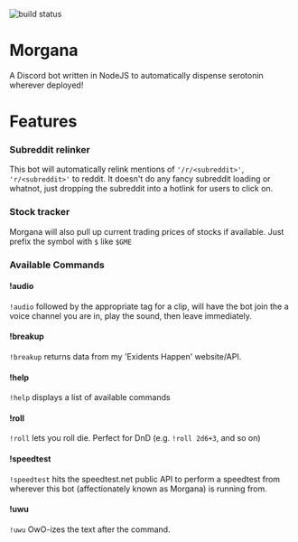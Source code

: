 ![build status](https://img.shields.io/docker/cloud/build/asubowo/morgana?style=for-the-badge)

# Morgana
A Discord bot written in NodeJS to automatically dispense serotonin wherever deployed!

# Features
### Subreddit relinker
This bot will automatically relink mentions of `'/r/<subreddit>'`, `'r/<subreddit>'` to reddit. It doesn't do any fancy subreddit loading or whatnot, just dropping the subreddit into a hotlink for users to click on.

### Stock tracker
Morgana will also pull up current trading prices of stocks if available. Just prefix the symbol with `$` like `$GME`

### Available Commands
#### !audio
`!audio` followed by the appropriate tag for a clip, will have the bot join the a voice channel you are in, play the sound, then leave immediately. 
#### !breakup
`!breakup` returns data from my 'Exidents Happen' website/API.
#### !help
`!help` displays a list of available commands
#### !roll
`!roll` lets you roll die. Perfect for DnD (e.g. `!roll 2d6+3`, and so on)
#### !speedtest
`!speedtest` hits the speedtest.net public API to perform a speedtest from wherever this bot (affectionately known as Morgana) is running from.
#### !uwu
`!uwu` OwO-izes the text after the command.
